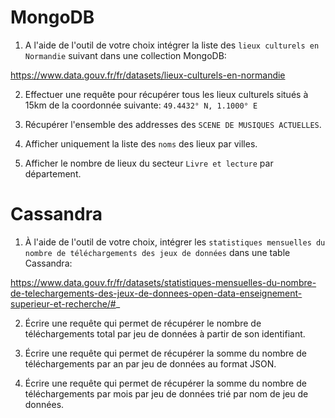 # MongoDB
1. A l'aide de l'outil de votre choix intégrer la liste des `lieux culturels en Normandie` suivant dans une collection MongoDB:

https://www.data.gouv.fr/fr/datasets/lieux-culturels-en-normandie

2. Effectuer une requête pour récupérer tous les lieux culturels situés à 15km de la coordonnée suivante: `49.4432° N, 1.1000° E`

3. Récupérer l'ensemble des addresses des `SCENE DE MUSIQUES ACTUELLES`.

4. Afficher uniquement la liste des `noms` des lieux par villes.

5. Afficher le nombre de lieux du secteur `Livre et lecture` par département.

# Cassandra
1. À l'aide de l'outil de votre choix, intégrer les `statistiques mensuelles du nombre de téléchargements des jeux de données` dans une table Cassandra:

https://www.data.gouv.fr/fr/datasets/statistiques-mensuelles-du-nombre-de-telechargements-des-jeux-de-donnees-open-data-enseignement-superieur-et-recherche/#_

2. Écrire une requête qui permet de récupérer le nombre de téléchargements total par jeu de données à partir de son identifiant.

3. Écrire une requête qui permet de récupérer la somme du nombre de téléchargements par an par jeu de données au format JSON.

4. Écrire une requête qui permet de récupérer la somme du nombre de téléchargements par mois par jeu de données trié par nom de jeu de données. 